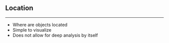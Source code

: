 ## Location

----

  - Where are objects located
  - Simple to visualize
  - Does not allow for deep analysis by itself
